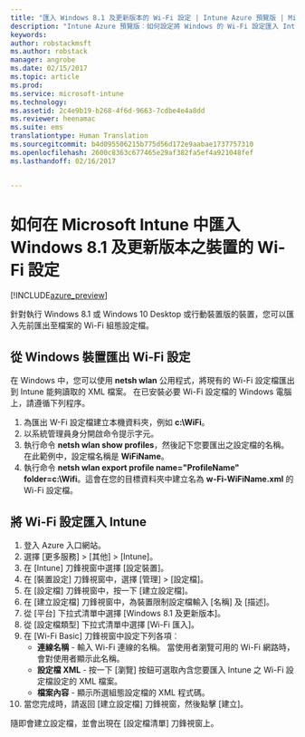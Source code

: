 ```yaml
---
title: "匯入 Windows 8.1 及更新版本的 Wi-Fi 設定 | Intune Azure 預覽版 | Microsoft Docs"
description: "Intune Azure 預覽版︰如何設定將 Windows 的 Wi-Fi 設定匯入 Intune Wi-Fi 設定檔。"
keywords: 
author: robstackmsft
ms.author: robstack
manager: angrobe
ms.date: 02/15/2017
ms.topic: article
ms.prod: 
ms.service: microsoft-intune
ms.technology: 
ms.assetid: 2c4e9b19-b268-4f6d-9663-7cdbe4e4a8dd
ms.reviewer: heenamac
ms.suite: ems
translationtype: Human Translation
ms.sourcegitcommit: b4d095506215b775d56d172e9aabae1737757310
ms.openlocfilehash: 2600c8363c677465e29af382fa5ef4a921048fef
ms.lasthandoff: 02/16/2017


---
```


# <a name="how-to-import-wi-fi-settings-for-windows-81-and-later-devices-in-microsoft-intune"></a>如何在 Microsoft Intune 中匯入 Windows 8.1 及更新版本之裝置的 Wi-Fi 設定

[!INCLUDE[azure_preview](../includes/azure_preview.md)]

針對執行 Windows 8.1 或 Windows 10 Desktop 或行動裝置版的裝置，您可以匯入先前匯出至檔案的 Wi-Fi 組態設定檔。

## <a name="export-wi-fi-settings-from-a-windows-device"></a>從 Windows 裝置匯出 Wi-Fi 設定

在 Windows 中，您可以使用 **netsh wlan** 公用程式，將現有的 Wi-Fi 設定檔匯出到 Intune 能夠讀取的 XML 檔案。 在已安裝必要 Wi-Fi 設定檔的 Windows 電腦上，請遵循下列程序。
1. 為匯出 W-Fi 設定檔建立本機資料夾，例如 **c:\WiFi**。
1. 以系統管理員身分開啟命令提示字元。
1. 執行命令 **netsh wlan show profiles**，然後記下您要匯出之設定檔的名稱。 在此範例中，設定檔名稱是 **WiFiName**。
1. 執行命令 **netsh wlan export profile name="ProfileName" folder=c:\Wifi**。這會在您的目標資料夾中建立名為 **w-Fi-WiFiName.xml** 的 Wi-Fi 設定檔。

## <a name="import-the-wi-fi-settings-into-intune"></a>將 Wi-Fi 設定匯入 Intune

1. 登入 Azure 入口網站。
2. 選擇 [更多服務]  >  [其他]  >  [Intune]。
3. 在 [Intune] 刀鋒視窗中選擇 [設定裝置]。
2. 在 [裝置設定] 刀鋒視窗中，選擇 [管理]  >  [設定檔]。
3. 在 [設定檔] 刀鋒視窗中，按一下 [建立設定檔]。
4. 在 [建立設定檔] 刀鋒視窗中，為裝置限制設定檔輸入 [名稱] 及 [描述]。
5. 從 [平台] 下拉式清單中選擇 [Windows 8.1 及更新版本]。
6. 從 [設定檔類型] 下拉式清單中選擇 [Wi-Fi 匯入]。
7. 在 [Wi-Fi Basic] 刀鋒視窗中設定下列各項︰
    - **連線名稱** - 輸入 Wi-Fi 連線的名稱。 當使用者瀏覽可用的 Wi-Fi 網路時，會對使用者顯示此名稱。
    - **設定檔 XML** - 按一下 [瀏覽] 按鈕可選取內含您要匯入 Intune 之 Wi-Fi 設定檔設定的 XML 檔案。
    - **檔案內容** - 顯示所選組態設定檔的 XML 程式碼。
8. 當您完成時，請返回 [建立設定檔] 刀鋒視窗，然後點擊 [建立]。

隨即會建立設定檔，並會出現在 [設定檔清單] 刀鋒視窗上。

